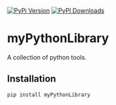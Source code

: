 [![PyPi Version](https://img.shields.io/pypi/v/mypythonlibrary.svg?style=flat-square)](https://pypi.org/project/mypythonlibrary)
[![PyPI Downloads](https://static.pepy.tech/badge/mypythonlibrary)](https://pepy.tech/projects/mypythonlibrary)

# myPythonLibrary

A collection of python tools.

## Installation

```
pip install myPythonLibrary
```
